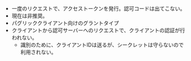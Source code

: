 - 一度のリクエストで、アクセストークンを発行。認可コードは出てこない。
- 現在は非推奨。
- パグリッククライアント向けのグラントタイプ
- クライアントから認可サーバーへのリクエストで、クライアントの認証が行われない。
	- 識別のために、クライアントIDは送るが、シークレットは守らないので利用されない。